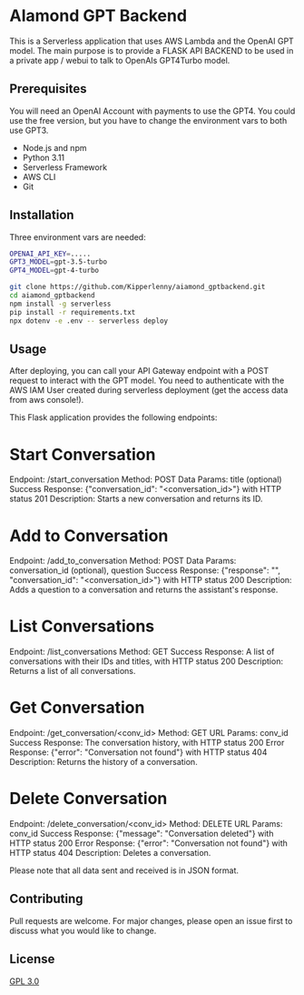 # AIamond GPT Backend

This is a Serverless application that uses AWS Lambda and the OpenAI GPT model.
The main purpose is to provide a FLASK API BACKEND to be used in a private app / webui to talk to OpenAIs GPT4Turbo model.

## Prerequisites

You will need an OpenAI Account with payments to use the GPT4. You could use the free version, but you have to change the environment vars to both use GPT3.

- Node.js and npm
- Python 3.11
- Serverless Framework
- AWS CLI
- Git

## Installation

Three environment vars are needed:

```bash
OPENAI_API_KEY=.....
GPT3_MODEL=gpt-3.5-turbo
GPT4_MODEL=gpt-4-turbo
```

```bash
git clone https://github.com/Kipperlenny/aiamond_gptbackend.git
cd aiamond_gptbackend
npm install -g serverless
pip install -r requirements.txt
npx dotenv -e .env -- serverless deploy
```

## Usage

After deploying, you can call your API Gateway endpoint with a POST request to interact with the GPT model. You need to authenticate with the AWS IAM User created during serverless deployment (get the access data from aws console!).

This Flask application provides the following endpoints:

# Start Conversation

Endpoint: /start_conversation
Method: POST
Data Params: title (optional)
Success Response: {"conversation_id": "<conversation_id>"} with HTTP status 201
Description: Starts a new conversation and returns its ID.

# Add to Conversation

Endpoint: /add_to_conversation
Method: POST
Data Params: conversation_id (optional), question
Success Response: {"response": "<response>", "conversation_id": "<conversation_id>"} with HTTP status 200
Description: Adds a question to a conversation and returns the assistant's response.

# List Conversations

Endpoint: /list_conversations
Method: GET
Success Response: A list of conversations with their IDs and titles, with HTTP status 200
Description: Returns a list of all conversations.

# Get Conversation

Endpoint: /get_conversation/<conv_id>
Method: GET
URL Params: conv_id
Success Response: The conversation history, with HTTP status 200
Error Response: {"error": "Conversation not found"} with HTTP status 404
Description: Returns the history of a conversation.

# Delete Conversation

Endpoint: /delete_conversation/<conv_id>
Method: DELETE
URL Params: conv_id
Success Response: {"message": "Conversation deleted"} with HTTP status 200
Error Response: {"error": "Conversation not found"} with HTTP status 404
Description: Deletes a conversation.

Please note that all data sent and received is in JSON format.

## Contributing

Pull requests are welcome. For major changes, please open an issue first to discuss what you would like to change.

## License

[GPL 3.0](https://choosealicense.com/licenses/gpl-3.0/)

